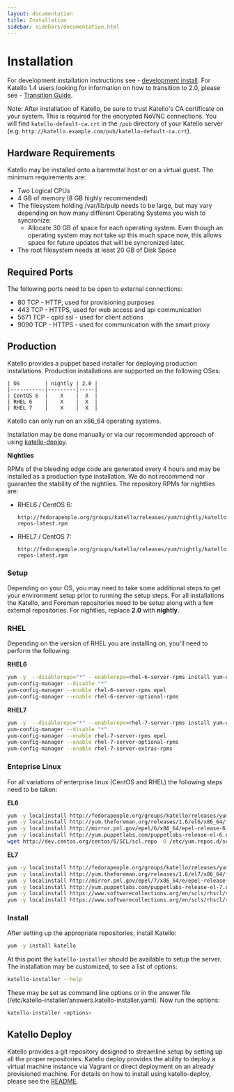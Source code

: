 ```yaml
---
layout: documentation
title: Installation
sidebar: sidebars/documentation.html
---
```


# Installation

For development installation instructions see - [development install](/docs/installation/development.html).
For Katello 1.4 users looking for information on how to transition to 2.0, please see - [Transition Guide](/docs/installation/2.0-transition.html).

Note: After installation of Katello, be sure to trust Katello's CA certificate on your system.  This is required for the encrypted NoVNC connections. You will find `katello-default-ca.crt` in the `/pub` directory of your Katello server (e.g. `http://katello.example.com/pub/katello-default-ca.crt`).

## Hardware Requirements

Katello may be installed onto a baremetal host or on a virtual guest.  The minimum requirements are:

* Two Logical CPUs
* 4 GB of memory (8 GB highly recommended)
* The filesystem holding /var/lib/pulp needs to be large, but may vary depending on how many different Operating Systems you wish to syncronize:
  * Allocate 30 GB of space for each operating system.  Even though an operating system may not take up this much space now, this allows space for future updates that will be syncronized later.
* The root filesystem needs at least 20 GB of Disk Space

## Required Ports

The following ports need to be open to external connections:

* 80 TCP - HTTP, used for provisioning purposes
* 443 TCP - HTTPS, used for web access and api communication
* 5671 TCP - qpid ssl - used for client actions
* 9090 TCP - HTTPS - used for communication with the smart proxy

## Production

Katello provides a puppet based installer for deploying production installations. Production installations are supported on the following OSes:

```
| OS        | nightly | 2.0 |
|-----------|---------|-----|
| CentOS 6  |    X    |  X  |
| RHEL 6    |    X    |  X  |
| RHEL 7    |    X    |  X  |
```

Katello can only run on an x86_64 operating systems.

Installation may be done manually or via our recommended approach of using [katello-deploy](#katello-deploy).

**Nightlies**

RPMs of the bleeding edge code are generated every 4 hours and may be installed as a production type installation. We do not recommend nor guarantee the stability of the nightlies. The repository RPMs for nightlies are:

 * RHEL6 / CentOS 6:

       http://fedorapeople.org/groups/katello/releases/yum/nightly/katello/RHEL/6Server/x86_64/katello-repos-latest.rpm

 * RHEL7 / CentOS 7:

       http://fedorapeople.org/groups/katello/releases/yum/nightly/katello/RHEL/7Server/x86_64/katello-repos-latest.rpm

### Setup

Depending on your OS, you may need to take some additional steps to get your environment setup prior to running the setup steps. For all installations the Katello, and Foreman repositories need to be setup along with a few external repositories. For nightlies, replace **2.0** with **nightly**.

### RHEL

Depending on the version of RHEL you are installing on, you'll need to perform the following:

**RHEL6**

```bash
yum -y  --disablerepo="*" --enablerepo=rhel-6-server-rpms install yum-utils wget
yum-config-manager --disable "*"
yum-config-manager --enable rhel-6-server-rpms epel
yum-config-manager --enable rhel-6-server-optional-rpms
```

**RHEL7**

```bash
yum -y  --disablerepo="*" --enablerepo=rhel-7-server-rpms install yum-utils wget
yum-config-manager --disable "*"
yum-config-manager --enable rhel-7-server-rpms epel
yum-config-manager --enable rhel-7-server-optional-rpms
yum-config-manager --enable rhel-7-server-extras-rpms
```

### Enteprise Linux

For all variations of enterprise linux (CentOS and RHEL) the following steps need to be taken:

**EL6**

```bash
yum -y localinstall http://fedorapeople.org/groups/katello/releases/yum/2.0/katello/RHEL/6Server/x86_64/katello-repos-latest.rpm
yum -y localinstall http://yum.theforeman.org/releases/1.6/el6/x86_64/foreman-release.rpm
yum -y localinstall http://mirror.pnl.gov/epel/6/x86_64/epel-release-6-8.noarch.rpm
yum -y localinstall http://yum.puppetlabs.com/puppetlabs-release-el-6.noarch.rpm
wget http://dev.centos.org/centos/6/SCL/scl.repo -O /etc/yum.repos.d/scl.repo
```

**EL7**

```bash
yum -y localinstall http://fedorapeople.org/groups/katello/releases/yum/2.0/katello/RHEL/7Server/x86_64/katello-repos-latest.rpm
yum -y localinstall http://yum.theforeman.org/releases/1.6/el7/x86_64/foreman-release.rpm
yum -y localinstall http://mirror.pnl.gov/epel/7/x86_64/e/epel-release-7-2.noarch.rpm
yum -y localinstall http://yum.puppetlabs.com/puppetlabs-release-el-7.noarch.rpm
yum -y localinstall https://www.softwarecollections.org/en/scls/rhscl/v8314/epel-7-x86_64/download/rhscl-v8314-epel-7-x86_64.noarch.rpm
yum -y localinstall https://www.softwarecollections.org/en/scls/rhscl/ruby193/epel-7-x86_64/download/rhscl-ruby193-epel-7-x86_64.noarch.rpm
```

### Install

After setting up the appropriate repositories, install Katello:

```bash
yum -y install katello
```

At this point the `katello-installer` should be available to setup the server. The installation may be customized, to see a list of options:

```bash
katello-installer --help
```

These may be set as command line options or in the answer file (/etc/katello-installer/answers.katello-installer.yaml). Now run the options:

```bash
katello-installer <options>
```

## Katello Deploy

Katello provides a git repository designed to streamline setup by setting up all the proper repositories. Katello deploy provides the ability to deploy a virtual machine instance via Vagrant or direct deployment on an already provisioned machine. For details on how to install using katello-deploy, please see the [README](https://github.com/Katello/katello-deploy/blob/master/README.md).

